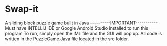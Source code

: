 # Swap-it
A sliding block puzzle game built in Java
----------IMPORTANT-----------
Must have INTELLIJ IDE or Google Android Studio installed to run this program
To run, simply open the IML file and the GUI will pop up.
All code is written in the PuzzleGame.Java file located in the src folder.

